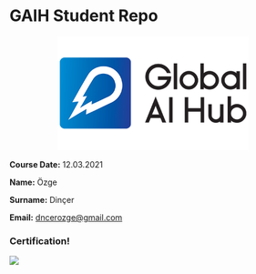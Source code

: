 # GAIH Student Repo 
<div align="center">
    <img src="https://raw.githubusercontent.com/gaih/introduction-to-python/master/images/logo.png" height=200px>
</div>

**Course Date:** 12.03.2021  

**Name:** Özge

**Surname:** Dinçer

**Email:** dncerozge@gmail.com



### Certification!

![](https://user-images.githubusercontent.com/67578643/130106485-2b01e02f-befd-4b72-afd6-f03e64269737.png)

